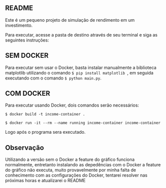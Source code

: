 ## README

Este é um pequeno projeto de simulação de rendimento em um investimento.

Para executar, acesse a pasta de destino através de seu terminal e
siga as seguintes instruções:

## SEM DOCKER

Para executar sem usar o Docker, basta instalar manualmente a biblioteca 
matplotlib utilizando o comando ```$ pip install matplotlib ```, em seguida
executando com o comando ```$ python main.py```.

## COM DOCKER

Para executar usando Docker, dois comandos serão necessários:

```
$ docker build -t income-container .

$ docker run -it --rm --name running income-container income-container
```

Logo após o programa sera executado.


## Observação

Utilizando a versão sem o Docker a feature do gráfico funciona normalmente, entretanto instalando as depedências com o Docker a feature do gráfico não executa, muito provavelmente por minha falta de conhecimento com as configurações do Docker, tentarei resolver nas próximas horas e atualizarei o README
